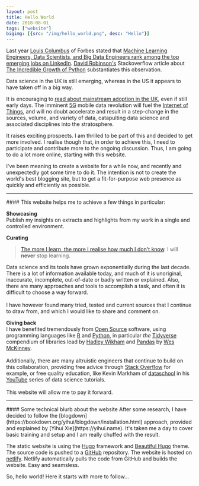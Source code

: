 ```yaml
---
layout: post
title: Hello World
date: 2018-08-01
tags: ["website"]
bigimg: [{src: "/img/hello_world.png", desc: "Hello"}]
---
```


Last year [Louis Columbus](https://www.forbes.com/sites/louiscolumbus/#7a3e7ef539e0) of Forbes stated that [Machine Learning Engineers, Data Scientists, and Big Data Engineers rank among the top emerging jobs on LinkedIn](https://www.forbes.com/sites/louiscolumbus/2017/12/11/linkedins-fastest-growing-jobs-today-are-in-data-science-machine-learning/#733bba4d51bd). [David Robinson's](https://stackoverflow.blog/authors/drobinson/) Stackoverflow article about [The Incredible Growth of Python](https://stackoverflow.blog/2017/09/06/incredible-growth-python/?_ga=2.89377243.1384298729.1532773871-1665501156.1497260571) substantiates this observation.

Data science in the UK is still emerging, whereas in the US it appears to have taken off in a big way.  

It is encouraging to [read about mainstream adoption in the UK](https://www.ft.com/content/d9b3511c-90da-11e8-b639-7680cedcc421), even if still early days. The imminent [5G](https://5g.co.uk/guides/what-is-5g/ ) mobile data revolution will fuel the [Internet of Things](https://en.wikipedia.org/wiki/Internet_of_things), and will no doubt accelerate and result in a step-change in the sources, volume, and variety of data, catapulting data science and associated disciplines into the stratosphere.

It raises exciting prospects.  I am thrilled to be part of this and decided to get more involved.  I realise though that, in order to achieve this, I need to participate and contribute more to the ongoing discussion.  Thus, I am going to do a lot more online, starting with this website.

I've been meaning to create a website for a while now, and recently and unexpectedly got some time to do it.  The intention is not to create the world's best blogging site, but to get a fit-for-purpose web presence as quickly and efficiently as possible.

<hr>
#### This website helps me to achieve a few things in particular:

**Showcasing** <br>
Publish my insights on extracts and highlights from my work in a single and controlled environment.
  
**Curating** <br>

  > [The more I learn, the more I realise how much I don't know](https://en.wikiquote.org/wiki/Albert_Einstein).  I will **never** stop learning.  

Data science and its tools have grown exponentially during the last decade.  There is a lot of information available today, and much of it is unoriginal, inaccurate, incomplete, out-of-date or badly written or explained.  Also, there are many approaches and tools to accomplish a task, and often it is difficult to choose a way forward. <br><br>
    I have however found many tried, tested and current sources that I continue to draw from, and which I would like to share and comment on.

**Giving back** <br>
  I have benefited tremendously from [Open Source](https://en.wikipedia.org/wiki/Open-source_software) software, using programming languages like [R](https://www.r-project.org) and [Python](https://www.python.org), in particular *the* [Tidyverse](https://www.tidyverse.org) compendium of libraries lead by [Hadley Wikham](http://hadley.nz) and [Pandas](https://pandas.pydata.org) by [Wes McKinney](http://wesmckinney.com). <br><br>
  Additionally, there are many altruistic engineers that continue to build on this collaboration, providing free advice through [Stack Overflow](https://stackoverflow.com) for example,  or free quality education, like Kevin Markham of [dataschool](https://www.dataschool.io/about/) in his [YouTube](https://www.youtube.com/channel/UCnVzApLJE2ljPZSeQylSEyg) series of data science tutorials.<br><br>
  This website will allow me to pay it forward.
  
<hr>
#### Some technical blurb about the website
After some research, I have decided to follow the [blogdown](https://bookdown.org/yihui/blogdown/installation.html) approach, provided and explained by [Yihui Xie](https://yihui.name).  It's taken me a day to cover basic training and setup and I am really chuffed with the result.

The static website is using the [Hugo](https://gohugo.io) framework and [Beautiful Hugo](https://github.com/halogenica/beautifulhugo) theme.  The source code is pushed to a [GitHub](https://github.com) repository.  The website is hosted on [netlify](https://www.netlify.com).  Netlify automatically pulls the code from GitHub and builds the website.  Easy and seamsless.

So, hello world!  Here it starts with more to follow...